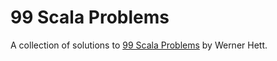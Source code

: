 # 99 Scala Problems

A collection of solutions to [99 Scala Problems](http://aperiodic.net/phil/scala/s-99/) by Werner Hett.
